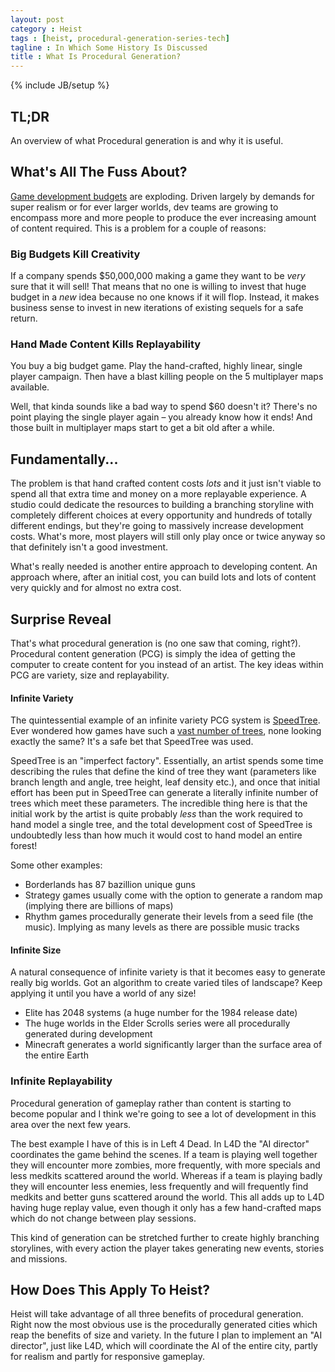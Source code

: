 ```yaml
---
layout: post
category : Heist
tags : [heist, procedural-generation-series-tech]
tagline : In Which Some History Is Discussed
title : What Is Procedural Generation?
---
```

{% include JB/setup %}


## TL;DR

An overview of what Procedural generation is and why it is useful.

## What's All The Fuss About?

[Game development budgets](http://www.wired.com/gamelife/2011/02/dice-blockbuster-games/) are exploding. Driven largely by demands for super realism or for ever larger worlds, dev teams are growing to encompass more and more people to produce the ever increasing amount of content required. This is a problem for a couple of reasons:

### Big Budgets Kill Creativity

If a company spends $50,000,000 making a game they want to be _very_ sure that it will sell! That means that no one is willing to invest that huge budget in a _new_ idea because no one knows if it will flop. Instead, it makes business sense to invest in new iterations of existing sequels for a safe return.

### Hand Made Content Kills Replayability

You buy a big budget game. Play the hand-crafted, highly linear, single player campaign. Then have a blast killing people on the 5 multiplayer maps available.

Well, that kinda sounds like a bad way to spend $60 doesn't it? There's no point playing the single player again – you already know how it ends! And those built in multiplayer maps start to get a bit old after a while.

## Fundamentally...

The problem is that hand crafted content costs _lots_ and it just isn't viable to spend all that extra time and money on a more replayable experience. A studio could dedicate the resources to building a branching storyline with completely different choices at every opportunity and hundreds of totally different endings, but they're going to massively increase development costs. What's more, most players will still only play once or twice anyway so that definitely isn't a good investment.

What's really needed is another entire approach to developing content. An approach where, after an initial cost, you can build lots and lots of content very quickly and for almost no extra cost.

## Surprise Reveal

That's what procedural generation is (no one saw that coming, right?). Procedural content generation (PCG) is simply the idea of getting the computer to create content for you instead of an artist. The key ideas within PCG are variety, size and replayability.

#### Infinite Variety

The quintessential example of an infinite variety PCG system is [SpeedTree](http://www.speedtree.com/). Ever wondered how games have such a [vast number of trees](http://www.youtube.com/watch?feature=player_detailpage&v=EhwZ7Sb0PHA), none looking exactly the same? It's a safe bet that SpeedTree was used.

SpeedTree is an "imperfect factory". Essentially, an artist spends some time describing the rules that define the kind of tree they want (parameters like branch length and angle, tree height, leaf density etc.), and once that initial effort has been put in SpeedTree can generate a literally infinite number of trees which meet these parameters. The incredible thing here is that the initial work by the artist is quite probably *less* than the work required to hand model a single tree, and the total development cost of SpeedTree is undoubtedly less than how much it would cost to hand model an entire forest!

Some other examples:

 * Borderlands has 87 bazillion unique guns
 * Strategy games usually come with the option to generate a random map (implying there are billions of maps)
 * Rhythm games procedurally generate their levels from a seed file (the music). Implying as many levels as there are possible music tracks
 
#### Infinite Size

A natural consequence of infinite variety is that it becomes easy to generate really big worlds. Got an algorithm to create varied tiles of landscape? Keep applying it until you have a world of any size!

 * Elite has 2048 systems (a huge number for the 1984 release date)
 * The huge worlds in the Elder Scrolls series were all procedurally generated during development
 * Minecraft generates a world significantly larger than the surface area of the entire Earth

### Infinite Replayability

Procedural generation of gameplay rather than content is starting to become popular and I think we're going to see a lot of development in this area over the next few years.

The best example I have of this is in Left 4 Dead. In L4D the "AI director" coordinates the game behind the scenes. If a team is playing well together they will encounter more zombies, more frequently, with more specials and less medkits scattered around the world. Whereas if a team is playing badly they will encounter less enemies, less frequently and will frequently find medkits and better guns scattered around the world. This all adds up to L4D having huge replay value, even though it only has a few hand-crafted maps which do not change between play sessions.

This kind of generation can be stretched further to create highly branching storylines, with every action the player takes generating new events, stories and missions.

## How Does This Apply To Heist?

Heist will take advantage of all three benefits of procedural generation. Right now the most obvious use is the procedurally generated cities which reap the benefits of size and variety. In the future I plan to implement an "AI director", just like L4D, which will coordinate the AI of the entire city, partly for realism and partly for responsive gameplay.